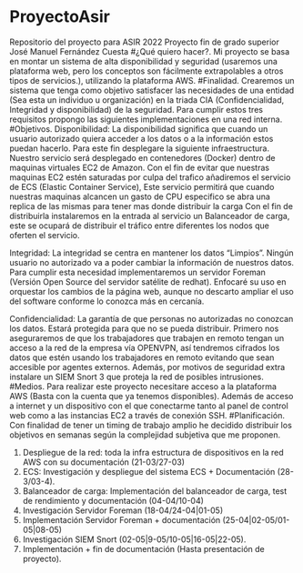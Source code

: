 # ProyectoAsir
Repositorio del proyecto para ASIR 2022
Proyecto fin de grado superior José Manuel Fernández Cuesta
#¿Qué quiero hacer?.
Mi proyecto se basa en montar un sistema de alta disponibilidad y seguridad (usaremos una plataforma web, pero los conceptos son fácilmente extrapolables a otros tipos de servicios.), utilizando la plataforma AWS. 
#Finalidad.
Crearemos un sistema que tenga como objetivo satisfacer las necesidades de una entidad (Sea esta un individuo u organización) en la triada CIA (Confidencialidad, Integridad y disponibilidad) de la seguridad. Para cumplir estos tres requisitos propongo las siguientes implementaciones en una red interna.
#Objetivos.
Disponibilidad:
	La disponibilidad significa que cuando un usuario autorizado quiera acceder a los datos o a la información estos puedan hacerlo. Para este fin desplegare la siguiente infraestructura.
	Nuestro servicio será desplegado en contenedores (Docker) dentro de maquinas virtuales EC2 de Amazon.
	Con el fin de evitar que nuestras maquinas EC2 estén saturadas por culpa del trafico añadiremos el servicio de ECS (Elastic Container Service), Este servicio permitirá que cuando nuestras maquinas alcancen un gasto de CPU especifico se abra una replica de las mismas para tener mas donde distribuir la carga
	Con el fin de distribuirla instalaremos en la entrada al servicio un Balanceador de carga, este se ocupará de distribuir el tráfico entre diferentes los nodos que oferten el servicio.

Integridad:
	La integridad se centra en mantener los datos “Limpios”. Ningún usuario no autorizado va a poder cambiar la información de nuestros datos.
	Para cumplir esta necesidad implementaremos un servidor Foreman (Versión Open Source del servidor satélite de redhat). Enfocaré su uso en orquestar los cambios de la página web, aunque no descarto ampliar el uso del software conforme lo conozca más en cercanía.

Confidencialidad:
	La garantía de que personas no autorizadas no conozcan los datos. Estará protegida para que no se pueda distribuir.
	Primero nos aseguraremos de que los trabajadores que trabajen en remoto tengan un acceso a la red de la empresa vía OPENVPN, así tendremos cifrados los datos que estén usando los trabajadores en remoto evitando que sean accesible por agentes externos.
	Además, por motivos de seguridad extra instalare un SIEM Snort 3 que proteja la red de posibles intrusiones.
#Medios.
Para realizar este proyecto necesitare acceso a la plataforma AWS (Basta con la cuenta que ya tenemos disponibles). Además de acceso a internet y un dispositivo con el que conectarme tanto al panel de control web como a las instancias EC2 a través de conexión SSH.
#Planificación.
	Con finalidad de tener un timing de trabajo amplio he decidido distribuir los objetivos en semanas según la complejidad subjetiva que me proponen.

1.	Despliegue de la red: toda la infra estructura de dispositivos en la red AWS con su documentación (21-03/27-03)
2.	ECS: Investigación y despliegue del sistema ECS + Documentación (28-3/03-4).
3.	Balanceador de carga: Implementación del balanceador de carga, test de rendimiento y documentación (04-04/10-04)
4.	Investigación Servidor Foreman (18-04/24-04|01-05)
5.	Implementación Servidor Foreman + documentación (25-04|02-05/01-05|08-05)
6.	Investigación SIEM Snort (02-05|9-05/10-05|16-05|22-05).
7.	Implementación + fin de documentación (Hasta presentación de proyecto).
